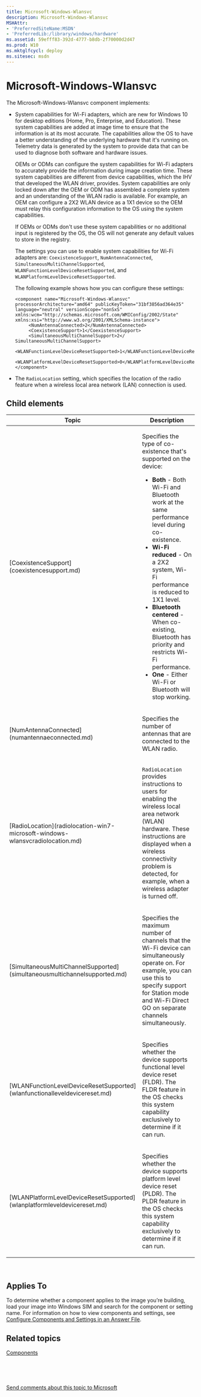 ```yaml
---
title: Microsoft-Windows-Wlansvc
description: Microsoft-Windows-Wlansvc
MSHAttr:
- 'PreferredSiteName:MSDN'
- 'PreferredLib:/library/windows/hardware'
ms.assetid: 59efff83-392d-4777-b8db-2f70000d2d47
ms.prod: W10
ms.mktglfcycl: deploy
ms.sitesec: msdn
---
```


# Microsoft-Windows-Wlansvc


The Microsoft-Windows-Wlansvc component implements:

-   System capabilities for Wi-Fi adapters, which are new for Windows 10 for desktop editions (Home, Pro, Enterprise, and Education). These system capabilities are added at image time to ensure that the information is at its most accurate. The capabilities allow the OS to have a better understanding of the underlying hardware that it's running on. Telemetry data is generated by the system to provide data that can be used to diagnose both software and hardware issues.

    OEMs or ODMs can configure the system capabilities for Wi-Fi adapters to accurately provide the information during image creation time. These system capabilities are different from device capabilities, which the IHV that developed the WLAN driver, provides. System capabilities are only locked down after the OEM or ODM has assembled a complete system and an understanding of the WLAN radio is available. For example, an OEM can configure a 2X2 WLAN device as a 1X1 device so the OEM must relay this configuration information to the OS using the system capabilities.

    If OEMs or ODMs don't use these system capabilities or no additional input is registered by the OS, the OS will not generate any default values to store in the registry.

    The settings you can use to enable system capabilities for Wi-Fi adapters are: `CoexistenceSupport`, `NumAntennaConnected`, `SimultaneousMultiChannelSupported`, `WLANFunctionLevelDeviceResetSupported`, and `WLANPlatformLevelDeviceResetSupported`.

    The following example shows how you can configure these settings:

    ``` syntax
    <component name="Microsoft-Windows-Wlansvc" processorArchitecture="amd64" publicKeyToken="31bf3856ad364e35" language="neutral" versionScope="nonSxS" xmlns:wcm="http://schemas.microsoft.com/WMIConfig/2002/State" xmlns:xsi="http://www.w3.org/2001/XMLSchema-instance">
         <NumAntennaConnected>2</NumAntennaConnected>            
         <CoexistenceSupport>1</CoexistenceSupport>
         <SimultaneousMultiChannelSupport>2</ SimultaneousMultiChannelSupport>
         <WLANFunctionLevelDeviceResetSupported>1</WLANFunctionLevelDeviceResetSupported>
         <WLANPlatformLevelDeviceResetSupported>0</WLANPlatformLevelDeviceResetSupported>
    </component>
    ```

-   The `RadioLocation` setting, which specifies the location of the radio feature when a wireless local area network (LAN) connection is used.

## Child elements


<table>
<colgroup>
<col width="50%" />
<col width="50%" />
</colgroup>
<thead>
<tr class="header">
<th>Topic</th>
<th>Description</th>
</tr>
</thead>
<tbody>
<tr class="odd">
<td><p>[CoexistenceSupport](coexistencesupport.md)</p></td>
<td><p>Specifies the type of co-existence that's supported on the device:</p>
<ul>
<li><strong>Both</strong> - Both Wi-Fi and Bluetooth work at the same performance level during co-existence.</li>
<li><strong>Wi-Fi reduced</strong> - On a 2X2 system, Wi-Fi performance is reduced to 1X1 level.</li>
<li><strong>Bluetooth centered</strong> - When co-existing, Bluetooth has priority and restricts Wi-Fi performance.</li>
<li><strong>One</strong> - Either Wi-Fi or Bluetooth will stop working.</li>
</ul></td>
</tr>
<tr class="even">
<td><p>[NumAntennaConnected](numantennaeconnected.md)</p></td>
<td><p>Specifies the number of antennas that are connected to the WLAN radio.</p></td>
</tr>
<tr class="odd">
<td><p>[RadioLocation](radiolocation-win7-microsoft-windows-wlansvcradiolocation.md)</p></td>
<td><p><code>RadioLocation</code> provides instructions to users for enabling the wireless local area network (WLAN) hardware. These instructions are displayed when a wireless connectivity problem is detected, for example, when a wireless adapter is turned off.</p></td>
</tr>
<tr class="even">
<td><p>[SimultaneousMultiChannelSupported](simultaneousmultichannelsupported.md)</p></td>
<td><p>Specifies the maximum number of channels that the Wi-Fi device can simultaneously operate on. For example, you can use this to specify support for Station mode and Wi-Fi Direct GO on separate channels simultaneously.</p></td>
</tr>
<tr class="odd">
<td><p>[WLANFunctionLevelDeviceResetSupported](wlanfunctionalleveldevicereset.md)</p></td>
<td><p>Specifies whether the device supports functional level device reset (FLDR). The FLDR feature in the OS checks this system capability exclusively to determine if it can run.</p></td>
</tr>
<tr class="even">
<td><p>[WLANPlatformLevelDeviceResetSupported](wlanplatformleveldevicereset.md)</p></td>
<td><p>Specifies whether the device supports platform level device reset (PLDR). The PLDR feature in the OS checks this system capability exclusively to determine if it can run.</p></td>
</tr>
</tbody>
</table>

 

## Applies To


To determine whether a component applies to the image you’re building, load your image into Windows SIM and search for the component or setting name. For information on how to view components and settings, see [Configure Components and Settings in an Answer File](p_wsim.configure_components_and_settings_in_an_answer_file_win8).

## Related topics


[Components](components-b-unattend.md)

 

 

[Send comments about this topic to Microsoft](mailto:wsddocfb@microsoft.com?subject=Documentation%20feedback%20%5Bp_unattend\p_unattend%5D:%20Microsoft-Windows-Wlansvc%20%20RELEASE:%20%2810/3/2016%29&body=%0A%0APRIVACY%20STATEMENT%0A%0AWe%20use%20your%20feedback%20to%20improve%20the%20documentation.%20We%20don't%20use%20your%20email%20address%20for%20any%20other%20purpose,%20and%20we'll%20remove%20your%20email%20address%20from%20our%20system%20after%20the%20issue%20that%20you're%20reporting%20is%20fixed.%20While%20we're%20working%20to%20fix%20this%20issue,%20we%20might%20send%20you%20an%20email%20message%20to%20ask%20for%20more%20info.%20Later,%20we%20might%20also%20send%20you%20an%20email%20message%20to%20let%20you%20know%20that%20we've%20addressed%20your%20feedback.%0A%0AFor%20more%20info%20about%20Microsoft's%20privacy%20policy,%20see%20http://privacy.microsoft.com/default.aspx. "Send comments about this topic to Microsoft")





